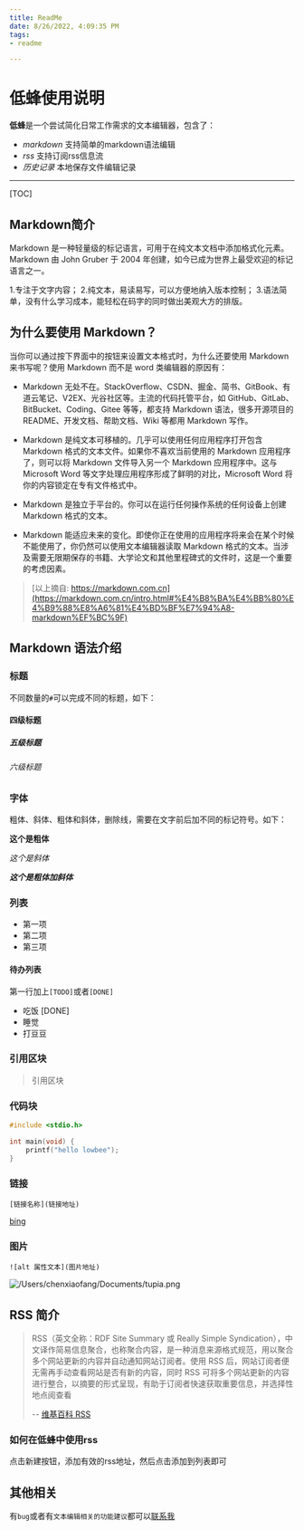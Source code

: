 ```yaml
---
title: ReadMe
date: 8/26/2022, 4:09:35 PM
tags:
- readme

---
```


# 低蜂使用说明

**低蜂**是一个尝试简化日常工作需求的文本编辑器，包含了：

- *markdown*  支持简单的markdown语法编辑 
- *rss*       支持订阅rss信息流
- *历史记录*   本地保存文件编辑记录

-------------------

[TOC]

## Markdown简介
Markdown 是一种轻量级的标记语言，可用于在纯文本文档中添加格式化元素。Markdown 由 John Gruber 于 2004 年创建，如今已成为世界上最受欢迎的标记语言之一。

1.专注于文字内容；
2.纯文本，易读易写，可以方便地纳入版本控制；
3.语法简单，没有什么学习成本，能轻松在码字的同时做出美观大方的排版。

## 为什么要使用 Markdown？
当你可以通过按下界面中的按钮来设置文本格式时，为什么还要使用 Markdown 来书写呢？使用 Markdown 而不是 word 类编辑器的原因有：

- Markdown 无处不在。StackOverflow、CSDN、掘金、简书、GitBook、有道云笔记、V2EX、光谷社区等。主流的代码托管平台，如 GitHub、GitLab、BitBucket、Coding、Gitee 等等，都支持 Markdown 语法，很多开源项目的 README、开发文档、帮助文档、Wiki 等都用 Markdown 写作。

- Markdown 是纯文本可移植的。几乎可以使用任何应用程序打开包含 Markdown 格式的文本文件。如果你不喜欢当前使用的 Markdown 应用程序了，则可以将 Markdown 文件导入另一个 Markdown 应用程序中。这与 Microsoft Word 等文字处理应用程序形成了鲜明的对比，Microsoft Word 将你的内容锁定在专有文件格式中。

- Markdown 是独立于平台的。你可以在运行任何操作系统的任何设备上创建 Markdown 格式的文本。

- Markdown 能适应未来的变化。即使你正在使用的应用程序将来会在某个时候不能使用了，你仍然可以使用文本编辑器读取 Markdown 格式的文本。当涉及需要无限期保存的书籍、大学论文和其他里程碑式的文件时，这是一个重要的考虑因素。

> [以上摘自: https://markdown.com.cn](https://markdown.com.cn/intro.html#%E4%B8%BA%E4%BB%80%E4%B9%88%E8%A6%81%E4%BD%BF%E7%94%A8-markdown%EF%BC%9F)

## Markdown 语法介绍

### 标题

不同数量的`#`可以完成不同的标题，如下：

#### 四级标题

##### 五级标题

###### 六级标题

### 字体

粗体、斜体、粗体和斜体，删除线，需要在文字前后加不同的标记符号。如下：

**这个是粗体**

*这个是斜体*

***这个是粗体加斜体***

### 列表

- 第一项
- 第二项
- 第三项

#### 待办列表

第一行加上`[TODO]`或者`[DONE]`
- 吃饭 [DONE]
- 睡觉
- 打豆豆


### 引用区块

> 引用区块

### 代码块
``` cpp
#include <stdio.h>

int main(void) {
    printf("hello lowbee");
}
```

### 链接
`[链接名称](链接地址)`

[bing](https://www.bing.com/)


### 图片

`![alt 属性文本](图片地址)`

![/Users/chenxiaofang/Documents/tupia.png](https://img1.baidu.com/it/u=729938845,709425648&fm=253&fmt=auto&app=138&f=JPEG?w=977&h=500)

## RSS 简介

> RSS（英文全称：RDF Site Summary 或 Really Simple Syndication），中文译作简易信息聚合，也称聚合内容，是一种消息来源格式规范，用以聚合多个网站更新的内容并自动通知网站订阅者。使用 RSS 后，网站订阅者便无需再手动查看网站是否有新的内容，同时 RSS 可将多个网站更新的内容进行整合，以摘要的形式呈现，有助于订阅者快速获取重要信息，并选择性地点阅查看 
> 
> -- [维基百科 RSS](https://zh.wikipedia.org/wiki/RSS)

### 如何在低蜂中使用rss

点击新建按钮，添加有效的rss地址，然后点击添加到列表即可

## 其他相关

有`bug`或者有`文本编辑相关的功能建议`都可以[联系我](mailto:wim.k.f@live.com)